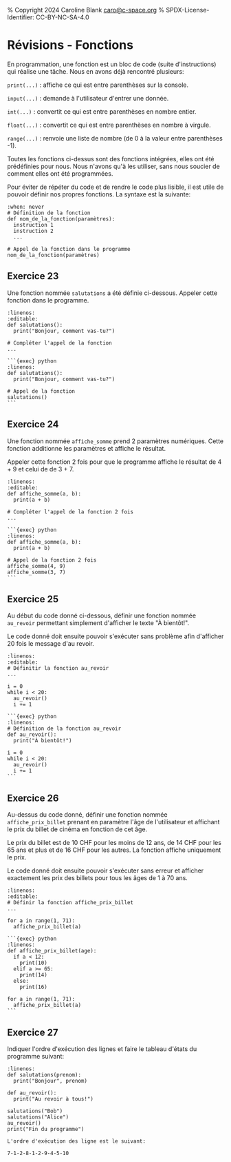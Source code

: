 % Copyright 2024 Caroline Blank <caro@c-space.org>
% SPDX-License-Identifier: CC-BY-NC-SA-4.0

# Révisions - Fonctions

En programmation, une fonction est un bloc de code (suite d'instructions) qui
réalise une tâche. Nous en avons déjà rencontré plusieurs:

`print(...)`
: affiche ce qui est entre parenthèses sur la console.

`input(...)`
: demande à l'utilisateur d'entrer une donnée.

`int(...)`
: convertit ce qui est entre parenthèses en nombre entier.

`float(...)`
: convertit ce qui est entre parenthèses en nombre à virgule.

`range(...)`
: renvoie une liste de nombre (de 0 à la valeur entre parenthèses -1).

Toutes les fonctions ci-dessus sont des fonctions intégrées, elles ont été
prédéfinies pour nous. Nous n'avons qu'à les utiliser, sans nous soucier de
comment elles ont été programmées.

Pour éviter de répéter du code et de rendre le code plus lisible, il est utile
de pouvoir définir nos propres fonctions. La syntaxe est la suivante:

```{exec} python
:when: never
# Définition de la fonction
def nom_de_la_fonction(paramètres):
  instruction 1
  instruction 2
  ...

# Appel de la fonction dans le programme
nom_de_la_fonction(paramètres)
```

## Exercice 23

Une fonction nommée `salutations` a été définie ci-dessous. Appeler cette
fonction dans le programme.

```{exec} python
:linenos:
:editable:
def salutations():
  print("Bonjour, comment vas-tu?")

# Compléter l'appel de la fonction
...
```

````{solution}
```{exec} python
:linenos:
def salutations():
  print("Bonjour, comment vas-tu?")

# Appel de la fonction
salutations()
```
````

## Exercice 24

Une fonction nommée `affiche_somme` prend 2 paramètres numériques. Cette
fonction additionne les paramètres et affiche le résultat.

Appeler cette fonction 2 fois pour que le programme affiche le résultat de
4 + 9 et celui de de 3 + 7.

```{exec} python
:linenos:
:editable:
def affiche_somme(a, b):
  print(a + b)

# Compléter l'appel de la fonction 2 fois
...
```

````{solution}
```{exec} python
:linenos:
def affiche_somme(a, b):
  print(a + b)

# Appel de la fonction 2 fois
affiche_somme(4, 9)
affiche_somme(3, 7)
```
````

## Exercice 25

Au début du code donné ci-dessous, définir une fonction nommée `au_revoir`
permettant simplement d'afficher le texte "À bientôt!".

Le code donné doit ensuite pouvoir s'exécuter sans problème afin d'afficher
20 fois le message d'au revoir.

```{exec} python
:linenos:
:editable:
# Définitir la fonction au_revoir
...

i = 0
while i < 20:
  au_revoir()
  i += 1
```

````{solution}
```{exec} python
:linenos:
# Définition de la fonction au_revoir
def au_revoir():
  print("À bientôt!")

i = 0
while i < 20:
  au_revoir()
  i += 1
```
````

## Exercice 26

Au-dessus du code donné, définir une fonction nommée `affiche_prix_billet`
prenant en paramètre l'âge de l'utilisateur et affichant le prix du billet de
cinéma en fonction de cet âge.

Le prix du billet est de 10 CHF pour les moins de 12 ans, de 14 CHF pour les
65 ans et plus et de 16 CHF pour les autres. La fonction affiche uniquement le
prix.

Le code donné doit ensuite pouvoir s'exécuter sans erreur et afficher exactement
les prix des billets pour tous les âges de 1 à 70 ans.

```{exec} python
:linenos:
:editable:
# Définir la fonction affiche_prix_billet
...

for a in range(1, 71):
  affiche_prix_billet(a)
```

````{solution}
```{exec} python
:linenos:
def affiche_prix_billet(age):
  if a < 12:
    print(10)
  elif a >= 65:
    print(14)
  else:
    print(16)

for a in range(1, 71):
  affiche_prix_billet(a)
```
````

## Exercice 27

Indiquer l'ordre d'exécution des lignes et faire le tableau d'états du programme
suivant:

```{exec} python
:linenos:
def salutations(prenom):
  print("Bonjour", prenom)

def au_revoir():
  print("Au revoir à tous!")

salutations("Bob")
salutations("Alice")
au_revoir()
print("Fin du programme")
```

```{solution}
L'ordre d'exécution des ligne est le suivant:

7-1-2-8-1-2-9-4-5-10
```
